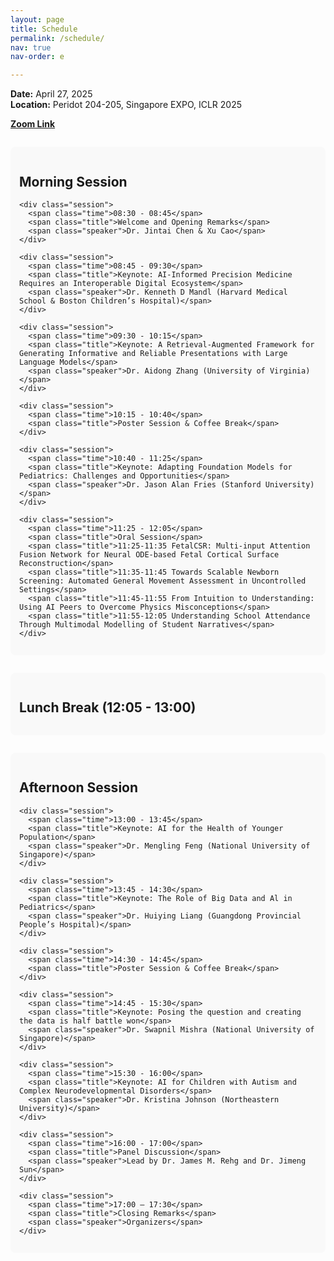 ```yaml
---
layout: page
title: Schedule
permalink: /schedule/
nav: true
nav-order: e

---
```


<p><strong>Date:</strong> April 27, 2025<br>
<strong>Location:</strong> Peridot 204-205, Singapore EXPO, ICLR 2025</p>
<strong><a href="https://us06web.zoom.us/j/84218864937?pwd=ZhxtTN1yKoP7gfEBfWEE6jMlsSsKFl.1">Zoom Link</a></strong>

<div class="schedule">
  <div class="schedule-block">
    <h2>Morning Session</h2>
    
    <div class="session">
      <span class="time">08:30 - 08:45</span>
      <span class="title">Welcome and Opening Remarks</span>
      <span class="speaker">Dr. Jintai Chen & Xu Cao</span>
    </div>

    <div class="session">
      <span class="time">08:45 - 09:30</span>
      <span class="title">Keynote: AI-Informed Precision Medicine Requires an Interoperable Digital Ecosystem</span>
      <span class="speaker">Dr. Kenneth D Mandl (Harvard Medical School & Boston Children’s Hospital)</span>
    </div>

    <div class="session">
      <span class="time">09:30 - 10:15</span>
      <span class="title">Keynote: A Retrieval-Augmented Framework for Generating Informative and Reliable Presentations with Large Language Models</span>
      <span class="speaker">Dr. Aidong Zhang (University of Virginia)</span>
    </div>

    <div class="session">
      <span class="time">10:15 - 10:40</span>
      <span class="title">Poster Session & Coffee Break</span>
    </div>

    <div class="session">
      <span class="time">10:40 - 11:25</span>
      <span class="title">Keynote: Adapting Foundation Models for Pediatrics: Challenges and Opportunities</span>
      <span class="speaker">Dr. Jason Alan Fries (Stanford University)</span>
    </div>

    <div class="session">
      <span class="time">11:25 - 12:05</span>
      <span class="title">Oral Session</span>
      <span class="title">11:25-11:35 FetalCSR: Multi-input Attention Fusion Network for Neural ODE-based Fetal Cortical Surface Reconstruction</span>
      <span class="title">11:35-11:45 Towards Scalable Newborn Screening: Automated General Movement Assessment in Uncontrolled Settings</span>
      <span class="title">11:45-11:55 From Intuition to Understanding: Using AI Peers to Overcome Physics Misconceptions</span>
      <span class="title">11:55-12:05 Understanding School Attendance Through Multimodal Modelling of Student Narratives</span>
    </div>
  </div>

  <div class="schedule-block">
    <h2>Lunch Break (12:05 - 13:00)</h2>
  </div>


  <div class="schedule-block">
    <h2>Afternoon Session</h2>
    
    <div class="session">
      <span class="time">13:00 - 13:45</span>
      <span class="title">Keynote: AI for the Health of Younger Population</span>
      <span class="speaker">Dr. Mengling Feng (National University of Singapore)</span>
    </div>

    <div class="session">
      <span class="time">13:45 - 14:30</span>
      <span class="title">Keynote: The Role of Big Data and Al in Pediatrics</span>
      <span class="speaker">Dr. Huiying Liang (Guangdong Provincial People’s Hospital)</span>
    </div>

    <div class="session">
      <span class="time">14:30 - 14:45</span>
      <span class="title">Poster Session & Coffee Break</span>
    </div>

    <div class="session">
      <span class="time">14:45 - 15:30</span>
      <span class="title">Keynote: Posing the question and creating the data is half battle won</span>
      <span class="speaker">Dr. Swapnil Mishra (National University of Singapore)</span>
    </div>

    <div class="session">
      <span class="time">15:30 - 16:00</span>
      <span class="title">Keynote: AI for Children with Autism and Complex Neurodevelopmental Disorders</span>
      <span class="speaker">Dr. Kristina Johnson (Northeastern University)</span>
    </div>

    <div class="session">
      <span class="time">16:00 - 17:00</span>
      <span class="title">Panel Discussion</span>
      <span class="speaker">Lead by Dr. James M. Rehg and Dr. Jimeng Sun</span>
    </div>

    <div class="session">
      <span class="time">17:00 – 17:30</span>
      <span class="title">Closing Remarks</span>
      <span class="speaker">Organizers</span>
    </div>
  </div>
</div>

<style>
.schedule-block {
  margin-top: 2em;
  padding: 1em;
  background: #f9f9f9;
  border-radius: 8px;
}
.session {
  margin-bottom: 1em;
}
.time {
  font-weight: bold;
  display: block;
}
.title {
  font-size: 1.1em;
  display: block;
}
.speaker {
  font-style: italic;
  display: block;
}
</style>

